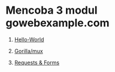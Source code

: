# Mencoba 3 modul gowebexample.com

1. [Hello-World](hello-world.md)

2. [Gorilla/mux](gorilla-mux.md)

3. [Requests & Forms](request-form.md)